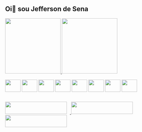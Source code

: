 ## Oi👋 sou Jefferson de Sena 

 <div>
    <a href="https://github.com/jeffersonsena7">
    <img height="180me"center src="https://github-readme-stats.vercel.app/api?username=jeffersonsena7&show_icons=true&theme=tokyonight" alt="">
    <img height="180me" src="https://github-readme-stats.vercel.app/api/top-langs/?username=jeffersonsena7&_repo=github-readme-stats,anuraghazra.github.io)](https://github.com/anuraghazra/github-readme-stats" alt="">
    </a>
  </div>

  <div style="display: inline-block;"><br>
    <img alingn="cente" height="40" width="50" src="https://cdn.jsdelivr.net/gh/devicons/devicon/icons/c/c-original.svg">
    <img alingn="cente" height="40" width="50" src="https://cdn.jsdelivr.net/gh/devicons/devicon/icons/cplusplus/cplusplus-original.svg">
    <img alingn="cente" height="40" width="50" src="https://cdn.jsdelivr.net/gh/devicons/devicon/icons/css3/css3-original-wordmark.svg">
    <img alingn="cente" height="40" width="50" src="https://cdn.jsdelivr.net/gh/devicons/devicon/icons/html5/html5-original-wordmark.svg">
    <img alingn="cente" height="40" width="50" src="https://cdn.jsdelivr.net/gh/devicons/devicon/icons/javascript/javascript-original.svg">
    <img alingn="cente" height="40" width="50" src="https://cdn.jsdelivr.net/gh/devicons/devicon/icons/mysql/mysql-original-wordmark.svg">
    <img alingn="cente" height="40" width="50" src="https://cdn.jsdelivr.net/gh/devicons/devicon/icons/php/php-original.svg">
    <img alingn="cente" height="40" width="50" src="https://cdn.jsdelivr.net/gh/devicons/devicon/icons/python/python-original-wordmark.svg">
  </div>
  
  
  ##
  
  
  <div>
    <a href="https://www.instagram.com/jeffersonjoseane/" target="_blank">
      <img height="40me" width="200me" style="padding-right: 10px;" src="https://img.shields.io/badge/Instagram-E4405F?style=for-the-badge&logo=instagram&logoColor=white" alt="">
    </a>
    <a href="https://www.facebook.com/Jefferson.Joseane/" target="_blank">
      <img height="40me" width="200me" style="padding-right: 10px;" src="https://img.shields.io/badge/Facebook-1877F2?style=for-the-badge&logo=facebook&logoColor=white" alt="">
    </a>
    <a href="https://www.linkedin.com/in/jefferson-sena-0b347a232/" target="_blank">
      <img height="40me" width="200me" src="https://img.shields.io/badge/LinkedIn-0077B5?style=for-the-badge&logo=linkedin&logoColor=white" alt="">
    </a>
 </div>






























<!--
**jeffersonsena7/jeffersonsena7** is a ✨ _special_ ✨ repository because its `README.md` (this file) appears on your GitHub profile.

Here are some ideas to get you started:

- 🔭 I’m currently working on ...
- 🌱 I’m currently learning ...
- 👯 I’m looking to collaborate on ...
- 🤔 I’m looking for help with ...
- 💬 Ask me about ...
- 📫 How to reach me: ...
- 😄 Pronouns: ...
- ⚡ Fun fact: ...
-->
